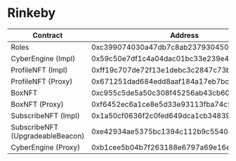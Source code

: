 # Rinkeby

| Contract                         | Address                                    | Etherscan                                                                       |
|----------------------------------|--------------------------------------------|---------------------------------------------------------------------------------|
| Roles                            | 0xc399074030a47db7c8ab23793045067c4e7b7797 | https://rinkeby.etherscan.io/address/0xc399074030a47db7c8ab23793045067c4e7b7797 |
| CyberEngine (Impl)               | 0x59c50e7df1c4a04dac01bc33e239e44ddacbc3e4 | https://rinkeby.etherscan.io/address/0x59c50e7df1c4a04dac01bc33e239e44ddacbc3e4 |
| ProfileNFT (Impl)                | 0xff19c707de72f13e1debc3c2847c73b91bfb262c | https://rinkeby.etherscan.io/address/0xff19c707de72f13e1debc3c2847c73b91bfb262c |
| ProfileNFT (Proxy)               | 0x671251dad684edd8aaf184a17eb7bc327daeed7b | https://rinkeby.etherscan.io/address/0x671251dad684edd8aaf184a17eb7bc327daeed7b |
| BoxNFT                           | 0xc955c5de5a50c308f45256ab43cb60e25c3578bd | https://rinkeby.etherscan.io/address/0xc955c5de5a50c308f45256ab43cb60e25c3578bd |
| BoxNFT (Proxy)                   | 0xf6452ec6a1ce8e5d33e93113fba74c517725fce4 | https://rinkeby.etherscan.io/address/0xf6452ec6a1ce8e5d33e93113fba74c517725fce4 |
| SubscribeNFT (Impl)              | 0x1a50cf0636f2c0fed649dca1cb3483932090f95e | https://rinkeby.etherscan.io/address/0x1a50cf0636f2c0fed649dca1cb3483932090f95e |
| SubscribeNFT (UpgradeableBeacon) | 0xe42934ae5375bc1394c112b9c5540ae06ac542e2 | https://rinkeby.etherscan.io/address/0xe42934ae5375bc1394c112b9c5540ae06ac542e2 |
| CyberEngine (Proxy)              | 0xb1cee5b04b7f263188e6797a69e16eaf5c81de3e | https://rinkeby.etherscan.io/address/0xb1cee5b04b7f263188e6797a69e16eaf5c81de3e |